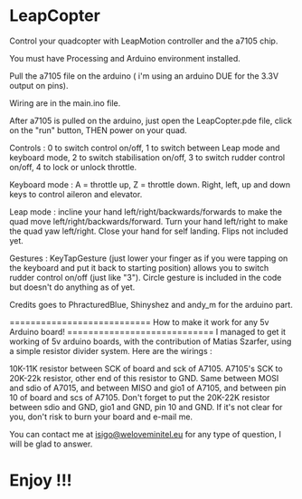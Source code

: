 LeapCopter
==========

Control your quadcopter with LeapMotion controller and the a7105 chip.

You must have Processing and Arduino environment installed.

Pull the a7105 file on the arduino ( i'm using an arduino DUE for the 3.3V output on pins). 

Wiring are in the main.ino file.

After a7105 is pulled on the arduino, just open the LeapCopter.pde file, click on the "run" button, THEN power on your quad.

Controls : 0 to switch control on/off, 1 to switch between Leap mode and keyboard mode, 2 to switch stabilisation on/off, 3 to switch rudder control on/off, 4 to lock or unlock throttle.

Keyboard mode : A = throttle up, Z = throttle down. Right, left, up and down keys to control aileron and elevator.

Leap mode : incline your hand left/right/backwards/forwards to make the quad move left/right/backwards/forward. Turn your hand left/right to make the quad yaw left/right. Close your hand for self landing. Flips not included yet.

Gestures : KeyTapGesture (just lower your finger as if you were tapping on the keyboard and put it back to starting position) allows you to switch rudder control on/off (just like "3").
Circle gesture is included in the code but doesn't do anything as of yet.

Credits goes to PhracturedBlue, Shinyshez and andy_m for the arduino part.

=========================== How to make it work for any 5v Arduino board! ============================
I managed to get it working of 5v arduino boards, with the contribution of Matias Szarfer, using a simple resistor divider system.
Here are the wirings :

10K-11K resistor between SCK of board and sck of A7105. 
A7105's SCK to 20K-22k resistor, other end of this resistor to GND.
Same between MOSI and sdio of A7015, and between MISO and  gio1 of A7105, and between pin 10 of board and scs of A7105. 
Don't forget to put the 20K-22K resistor between sdio and GND, gio1 and GND, pin 10 and GND. 
If it's not clear for you, don't risk to burn your board and e-mail me.

You can contact me at isigo@weloveminitel.eu for any type of question, I will be glad to answer.


Enjoy !!!
=========


